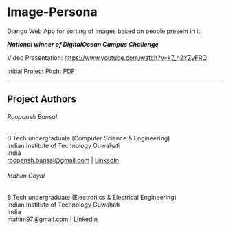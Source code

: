 # Image-Persona

Django Web App for sorting of Images based on people present in it.   

***National winner of DigitalOcean Campus Challenge***

Video Presentation: https://www.youtube.com/watch?v=k7_h2YZyFRQ

Initial Project Pitch: [PDF](https://github.com/mahimg/Image-Persona/blob/master/Phase%201%20Design%20Image-Persona.pdf)

--------------------------------

## Project Authors

###### Roopansh Bansal
B.Tech undergraduate (Computer Science & Engineering)  
Indian Institute of Technology Guwahati  
India  
roopansh.bansal@gmail.com | [LinkedIn](https://www.linkedin.com/in/roopansh-bansal)

###### Mahim Goyal
B.Tech undergraduate (Electronics & Electrical Engineering)  
Indian Institute of Technology Guwahati  
India  
mahim97@gmail.com | [LinkedIn](https://www.linkedin.com/in/mahimg/)



